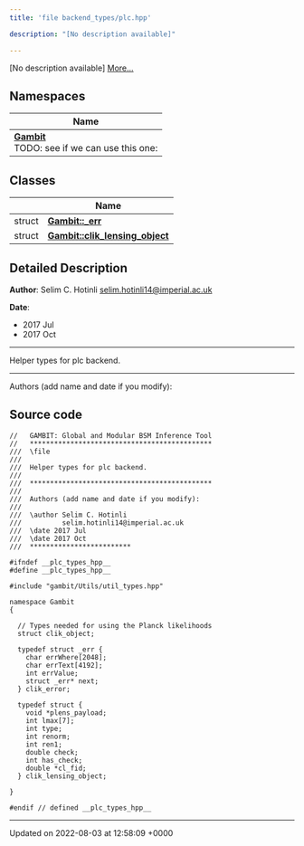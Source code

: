 ```yaml
---
title: 'file backend_types/plc.hpp'

description: "[No description available]"

---
```







[No description available] [More...](#detailed-description)

## Namespaces

| Name           |
| -------------- |
| **[Gambit](/documentation/code/gambit_sphinx/namespaces/namespacegambit/)** <br>TODO: see if we can use this one:  |

## Classes

|                | Name           |
| -------------- | -------------- |
| struct | **[Gambit::_err](/documentation/code/gambit_sphinx/classes/structgambit_1_1__err/)**  |
| struct | **[Gambit::clik_lensing_object](/documentation/code/gambit_sphinx/classes/structgambit_1_1clik__lensing__object/)**  |

## Detailed Description


**Author**: Selim C. Hotinli [selim.hotinli14@imperial.ac.uk](mailto:selim.hotinli14@imperial.ac.uk)

**Date**: 

  * 2017 Jul 
  * 2017 Oct 

------------------


Helper types for plc backend.



------------------

Authors (add name and date if you modify):




## Source code

```
//   GAMBIT: Global and Modular BSM Inference Tool
//   *********************************************
///  \file
///
///  Helper types for plc backend.
///
///  *********************************************
///
///  Authors (add name and date if you modify):
///
///  \author Selim C. Hotinli
///          selim.hotinli14@imperial.ac.uk
///  \date 2017 Jul
///  \date 2017 Oct
///  *************************

#ifndef __plc_types_hpp__
#define __plc_types_hpp__

#include "gambit/Utils/util_types.hpp"

namespace Gambit
{

  // Types needed for using the Planck likelihoods
  struct clik_object;

  typedef struct _err {
    char errWhere[2048];
    char errText[4192];
    int errValue;
    struct _err* next;
  } clik_error;

  typedef struct {
    void *plens_payload;
    int lmax[7];
    int type;
    int renorm;
    int ren1;
    double check;
    int has_check;
    double *cl_fid;
  } clik_lensing_object;

}

#endif // defined __plc_types_hpp__
```


-------------------------------

Updated on 2022-08-03 at 12:58:09 +0000
